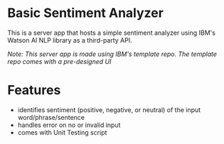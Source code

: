 # Basic Sentiment Analyzer
This is a server app that hosts a simple sentiment analyzer using IBM's Watson AI NLP library as a third-party API.

*Note: This server app is made using IBM's template repo. The template repo comes with a pre-designed UI*

# Features
- identifies sentiment (positive, negative, or neutral) of the input word/phrase/sentence
- handles error on no or invalid input
- comes with Unit Testing script
